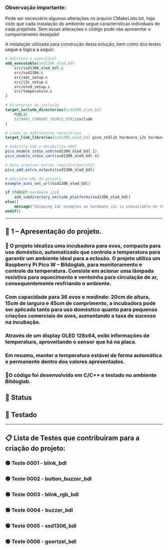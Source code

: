 ### Observação importante:
Pode ser necessário algumas alterações no arquivo CMakeLists.txt, haja visto que cada instalação
do ambiente segue características individuais de cada projetista. Sem essas alterações o
código pode não apresentar o comportamento desejado!

A instalação utilizada para construção desta solução, bem como dos testes segue a lógica a seguir:

```cmake
# Adiciona o executável
add_executable(ssd1306_oled_bdl
    src/ssd1306_oled_bdl.c
    src/ssd1306.c
    src/adc_setup.c
    src/i2c_setup.c
    src/oled_setup.c
    src/temperature.c
)

# Diretórios de inclusão
target_include_directories(ssd1306_oled_bdl
    PUBLIC
    ${CMAKE_CURRENT_SOURCE_DIR}/include
)

# Linka as bibliotecas necessárias
target_link_libraries(ssd1306_oled_bdl pico_stdlib hardware_i2c hardware_adc)

# Habilita USB e desabilita UART
pico_enable_stdio_usb(ssd1306_oled_bdl 1)
pico_enable_stdio_uart(ssd1306_oled_bdl 0)

# Gera arquivos extras (map/bin/hex/uf2)
pico_add_extra_outputs(ssd1306_oled_bdl)

# Adiciona URL do projeto
example_auto_set_url(ssd1306_oled_bdl)

if (TARGET hardware_i2c)
    add_subdirectory_exclude_platforms(ssd1306_oled_bdl)
else()
    message("Skipping I2C examples as hardware_i2c is unavailable on this platform")
endif()
```
___
## 🚀 1 – Apresentação do projeto.

### 📌 O projeto idealiza uma incubadora para ovos, compacta para uso doméstico, automatizado que controla a temperatura para garantir um ambiente ideal para a eclosão. O projeto utiliza um Raspberry Pi Pico W – Bitdoglab, para monitoramento e controle da temperatura. Consiste em acionar uma lâmpada resistiva para aquecimento e ventoinha para circulação de ar, consequentemente resfriando o ambiente.
### Com capacidade para 36 ovos e medindo: 20cm de altura, 15cm de largura e 45cm de comprimento, a incubadora pode ser aplicada tanto para uso doméstico quanto para pequenas criações comerciais de aves, aumentando a taxa de sucesso na incubação.
### Através de um display OLED 128x64, exibi informações de temperatura, aproveitando o sensor que há na placa.
 
### Em resumo, manter a temperatura estável de forma automática e permanente dentro dos valores apresentados.

### 📝O código foi desenvolvido em C/C++ e testado no ambiente Bitdoglab.

## 🔧 Status

## 🚧 Testado
___

## 📋 Lista de Testes que contribuiram para a criação do projeto:

### 🟢 Teste 0001 - blink_bdl
### 🟢 Teste 0002 - button_buzzer_bdl
### 🟢 Teste 0003 - blink_rgb_bdl
### 🟢 Teste 0004 - buzzer_bdl
### 🟢 Teste 0005 - ssd1306_bdl
### 🟢 Teste 0006 - goertzel_bdl

